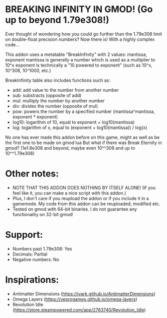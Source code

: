 # BREAKING INFINITY IN GMOD! (Go up to beyond 1.79e308!)

Ever thought of wondering how you could go further than the 1.79e308 limit on double-float precision numbers?
Now there is! With a highly complex code...


This addon uses a metatable "BreakInfinity" with 2 values: mantissa, exponent
mantissa is generally a number which is used as a multiplier to 10^x
exponent is technically a "10 powered to exponent" (such as 10^x, 10^308, 10^1000, etc.)


BreakInfinity table also includes functions such as:
- add: add value to the number from another number
- sub: substracts (opposite of add)
- mul: multiply the number by another number
- div: divides the number (opposite of mul)
- pow: powers the number by a specified number (mantissa^mantissa, exponent * exponent)
- log10: logarithm of 10, equal to exponent + log10(mantissa)
- log: logarithm of x, equal to (exponent + log10(mantissa)) / log(x)


No one has ever made this addon before on this game, might as well as be the first one to be made on gmod lua
But what if there was Break Eternity in gmod? (1e1.8e308 and beyond, maybe even 10^^308 and up to 10^^1.79e308)

# Other notes:
- NOTE THAT THIS ADDON DOES NOTHING BY ITSELF ALONE! (If you feel like it, you can make a nice script with this addon.)
- Plus, I don't care if you reupload the addon or if you include it in a gamemode. My code from this addon can be reuploaded, modified etc.
- Tested on gmod with 64-bit binaries. I do not guarantee any functionality on 32-bit gmod!


# Support:
- Numbers past 1.79e308: Yes
- Decimals: Partial
- Negative numbers: No


# Inspirations:
- Antimatter Dimensions (https://ivark.github.io/AntimatterDimensions)
- Omega Layers (https://veprogames.github.io/omega-layers)
- Revolution Idle (https://store.steampowered.com/app/2763740/Revolution_Idle)
